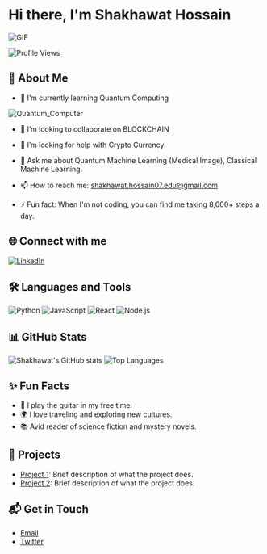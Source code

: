 # Hi there, I'm Shakhawat Hossain 

![GIF](https://media.giphy.com/media/26xBwdIuRJiAIqHwA/giphy.gif)

![Profile Views](https://komarev.com/ghpvc/?username=shakhawathossain07&color=brightgreen)

## 🚀 About Me
- 🌱 I’m currently learning Quantum Computing

![Quantum_Computer](https://github.com/user-attachments/assets/8cae2296-a2ac-4a73-8899-3ecbc87d2086)

- 👯 I’m looking to collaborate on BLOCKCHAIN


- 🤔 I’m looking for help with Crypto Currency

- 💬 Ask me about Quantum Machine Learning (Medical Image), Classical Machine Learning.


- 📫 How to reach me: [shakhawat.hossain07.edu@gmail.com](mailto:shakhawat.hossain07.edu@gmail.com)
- ⚡ Fun fact: When I'm not coding, you can find me taking 8,000+ steps a day.

## 🌐 Connect with me
[![LinkedIn](https://img.shields.io/badge/LinkedIn-0077B5?style=for-the-badge&logo=linkedin&logoColor=white)](https://www.linkedin.com/in/shakhawathossain07/)

## 🛠️ Languages and Tools
![Python](https://img.shields.io/badge/Python-3776AB?style=for-the-badge&logo=python&logoColor=white)
![JavaScript](https://img.shields.io/badge/JavaScript-F7DF1E?style=for-the-badge&logo=javascript&logoColor=white)
![React](https://img.shields.io/badge/React-20232A?style=for-the-badge&logo=react&logoColor=61DAFB)
![Node.js](https://img.shields.io/badge/Node.js-339933?style=for-the-badge&logo=nodedotjs&logoColor=white)

## 📊 GitHub Stats
![Shakhawat's GitHub stats](https://github-readme-stats.vercel.app/api?username=shakhawathossain07&show_icons=true&theme=radical)
![Top Languages](https://github-readme-stats.vercel.app/api/top-langs/?username=shakhawathossain07&layout=compact)

## ✨ Fun Facts
- 🎸 I play the guitar in my free time.
- 🌍 I love traveling and exploring new cultures.
- 📚 Avid reader of science fiction and mystery novels.

## 💼 Projects
- [Project 1](https://github.com/shakhawathossain07/project1): Brief description of what the project does.
- [Project 2](https://github.com/shakhawathossain07/project2): Brief description of what the project does.

## 📬 Get in Touch
- [Email](mailto:your-email@example.com)
- [Twitter](https://twitter.com/your-twitter-handle)


